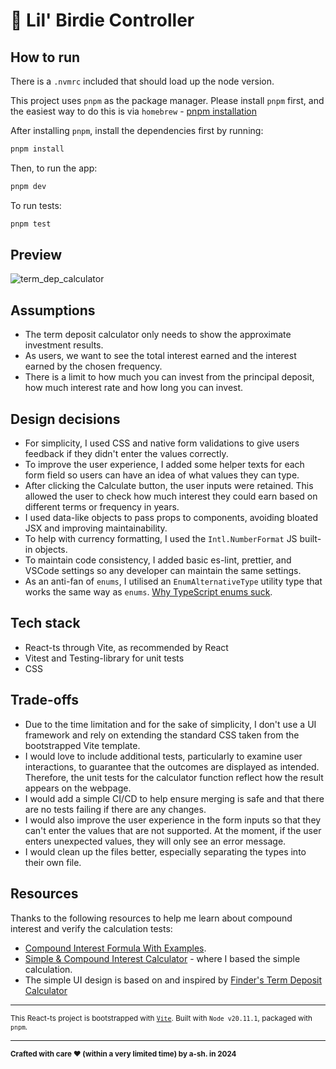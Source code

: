 # 🐥 Lil' Birdie Controller

## How to run

There is a `.nvmrc` included that should load up the node version.

This project uses `pnpm` as the package manager. Please install `pnpm` first, and the easiest way to do this is via `homebrew` - [pnpm installation](https://pnpm.io/installation#using-homebrew)

After installing `pnpm`, install the dependencies first by running:

```bash
pnpm install
```

Then, to run the app:

```bash
pnpm dev
```

To run tests:

```bash
pnpm test
```

## Preview

![term_dep_calculator](./docs/term_dep_calculator.png)

## Assumptions

- The term deposit calculator only needs to show the approximate investment results.
- As users, we want to see the total interest earned and the interest earned by the chosen frequency.
- There is a limit to how much you can invest from the principal deposit, how much interest rate and how long you can invest.

## Design decisions

- For simplicity, I used CSS and native form validations to give users feedback if they didn't enter the values correctly.
- To improve the user experience, I added some helper texts for each form field so users can have an idea of what values they can type.
- After clicking the Calculate button, the user inputs were retained. This allowed the user to check how much interest they could earn based on different terms or frequency in years.
- I used data-like objects to pass props to components, avoiding bloated JSX and improving maintainability.
- To help with currency formatting, I used the `Intl.NumberFormat` JS built-in objects.
- To maintain code consistency, I added basic es-lint, prettier, and VSCode settings so any developer can maintain the same settings.
- As an anti-fan of `enums`, I utilised an `EnumAlternativeType` utility type that works the same way as `enums`. [Why TypeScript enums suck](https://blog.logrocket.com/why-typescript-enums-suck/).

## Tech stack

- React-ts through Vite, as recommended by React
- Vitest and Testing-library for unit tests
- CSS

## Trade-offs

- Due to the time limitation and for the sake of simplicity, I don't use a UI framework and rely on extending the standard CSS taken from the bootstrapped Vite template.
- I would love to include additional tests, particularly to examine user interactions, to guarantee that the outcomes are displayed as intended. Therefore, the unit tests for the calculator function reflect how the result appears on the webpage.
- I would add a simple CI/CD to help ensure merging is safe and that there are no tests failing if there are any changes.
- I would also improve the user experience in the form inputs so that they can't enter the values that are not supported. At the moment, if the user enters unexpected values, they will only see an error message.
- I would clean up the files better, especially separating the types into their own file.

## Resources

Thanks to the following resources to help me learn about compound interest and verify the calculation tests:

- [Compound Interest Formula With Examples](https://www.thecalculatorsite.com/finance/calculators/compound-interest-formula).
- [Simple & Compound Interest Calculator](https://goodcalculators.com/simple-and-compound-interest-calculator/) - where I based the simple calculation.
- The simple UI design is based on and inspired by [Finder's Term Deposit Calculator](https://www.finder.com.au/term-deposits/term-deposit-calculator)

---

<sub>This React-ts project is bootstrapped with [`Vite`](https://vitejs.dev). Built with `Node v20.11.1`, packaged with `pnpm`.</sub>

---

<sub>**Crafted with care ❤ (within a very limited time) by a-sh. in 2024**</sub>
